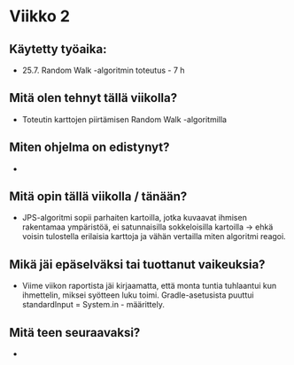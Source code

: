 
# Viikko 2

## Käytetty työaika:

- 25.7. Random Walk -algoritmin toteutus - 7 h


## Mitä olen tehnyt tällä viikolla?

- Toteutin karttojen piirtämisen Random Walk -algoritmilla

## Miten ohjelma on edistynyt?

- 

## Mitä opin tällä viikolla / tänään?

- JPS-algoritmi sopii parhaiten kartoilla, jotka kuvaavat ihmisen rakentamaa ympäristöä, ei satunnaisilla sokkeloisilla kartoilla -> ehkä voisin tulostella erilaisia karttoja ja vähän vertailla miten algoritmi reagoi. 

## Mikä jäi epäselväksi tai tuottanut vaikeuksia? 

- Viime viikon raportista jäi kirjaamatta, että monta tuntia tuhlaantui kun ihmettelin, miksei syötteen luku toimi. Gradle-asetusista puuttui standardInput = System.in - määrittely.

## Mitä teen seuraavaksi?

- 